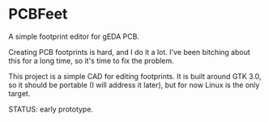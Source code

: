 PCBFeet
=======

A simple footprint editor for gEDA PCB.

Creating PCB footprints is hard, and I do it a lot.  I've been bitching about this for a long time, so it's time to fix the problem.  

This project is a simple CAD for editing footprints.  It is built around GTK 3.0, so it should be portable (I will address it later), but for now Linux is the only target.

STATUS: early prototype.
